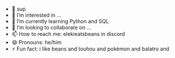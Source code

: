 - 👋 sup
- 👀 I’m interested in ...
- 🌱 I’m currently learning Python and SQL
- 💞️ I’m looking to collaborate on ...
- 📫 How to reach me: elekieatsbeans in discord
- 😄 Pronouns: he/him
- ⚡ Fun fact: i like beans and touhou and pokémon and balatro and

<!---
MrEleki/MrEleki is a ✨ special ✨ repository because its `README.md` (this file) appears on your GitHub profile.
You can click the Preview link to take a look at your changes.
--->
